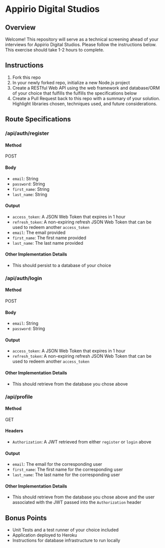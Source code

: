# Appirio Digital Studios

## Overview

Welcome! This repository will serve as a technical screening ahead of your interviews for Appirio Digital Studios. Please follow the instructions below.  This exercise should take 1-2 hours to complete.

## Instructions

1. Fork this repo
1. In your newly forked repo, initialize a new Node.js project
1. Create a RESTful Web API using the web framework and database/ORM of your choice that fulfills the fulfills the specifications below
1. Create a Pull Request back to this repo with a summary of your solution.  Highlight libraries chosen, techniques used, and future considerations.

## Route Specifications

### /api/auth/register

#### Method
POST

#### Body
* `email`: String
* `password`: String
* `first_name`: String
* `last_name`: String

#### Output

* `access_token`: A JSON Web Token that expires in 1 hour
* `refresh_token`: A non-expiring refresh JSON Web Token that can be used to redeem another `access_token`
* `email`: The email provided
* `first_name`: The first name provided
* `last_name`: The last name provided

#### Other Implementation Details

* This should persist to a database of your choice

### /api/auth/login

#### Method
POST

#### Body

* `email`: String
* `password`: String

#### Output

* `access_token`: A JSON Web Token that expires in 1 hour
* `refresh_token`: A non-expiring refresh JSON Web Token that can be used to redeem another `access_token`

#### Other Implementation Details

* This should retrieve from the database you chose above

### /api/profile

#### Method
GET

#### Headers

* `Authorization`: A JWT retrieved from either `register` or `login` above

#### Output

* `email`: The email for the corresponding user
* `first_name`: The first name for the corresponding user
* `last_name`: The last name for the corresponding user


#### Other Implementation Details

* This should retrieve from the database you chose above and the user associated with the JWT passed into the `Authorization` header

## Bonus Points

* Unit Tests and a test runner of your choice included
* Application deployed to Heroku
* Instructions for database infrastructure to run locally
